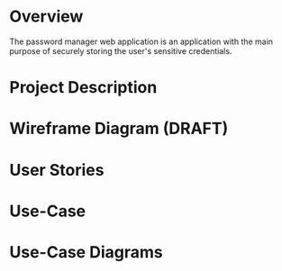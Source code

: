 # Overview
The password manager web application is an application with the main purpose of securely storing the user's sensitive credentials.
# Project Description

# Wireframe Diagram (DRAFT)

# User Stories

# Use-Case

# Use-Case Diagrams


